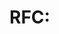 <!-- This template is provided as a suggested starting point. You may alter the
format where necessary. -->

# RFC: <Title>

**Proposed by:** [<Full Name>](https://github.com/<username>) - <Organization>

<!-- Briefly summarize and explainin the concepts introduced by the RFC. Usually
one or two short sentences or paragraphs. -->

## 📜 Problem Statement

<!-- Briefly explain the problem being solved. Assume no prior knowledge (other
than the current GraphQL specification) and start from first principles. Usually
one or two short paragraphs. -->

**Example**

<!-- Provide a minimal code example here if possible. -->

## 💡 Proposed Solution

<!-- Explain the proposal! Be detailed enough to explain the idea and major edge
cases - but avoid being overly detailed. The primary goal is to communicate the
idea at a high level. The specification edit PR will cover all the precise
implementation details. -->

## ⚠️ Risks

<!-- Think: Why *shouldn't* we do this proposal? List any unaddressed risks or
edge cases we need to consider. -->

## Appendix

<!-- Additional appendix sections are encourged as the editor sees fit. You are
encouraged to keep the main body of the RFC focused on the chosen solution. -->

### 🎨 Prior Art

<!-- If applicable, list any existing userland solutions that relate to this
RFC. -->

### 🤔 Alternatives Considered

<!-- If applicable, list any alternate naming or implementations considered. --> 
